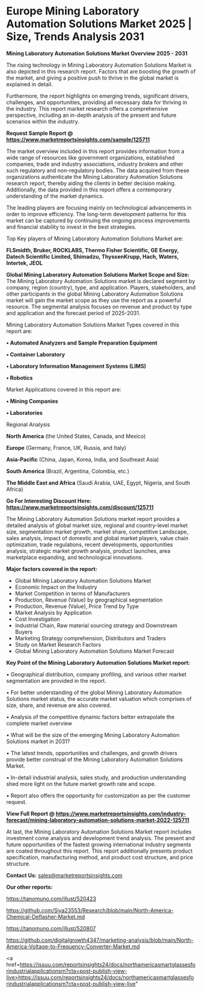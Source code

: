 # Europe Mining Laboratory Automation Solutions Market 2025 | Size, Trends Analysis 2031

<Strong> Mining Laboratory Automation Solutions Market Overview 2025 - 2031</strong>

The rising technology in Mining Laboratory Automation Solutions Market is also depicted in this research report. Factors that are boosting the growth of the market, and giving a positive push to thrive in the global market is explained in detail.

Furthermore, the report highlights on emerging trends, significant drivers, challenges, and opportunities, providing all necessary data for thriving in the industry. This report market research offers a comprehensive perspective, including an in-depth analysis of the present and future scenarios within the industry.

<strong>Request Sample Report @ <a href=https://www.marketreportsinsights.com/sample/125711>https://www.marketreportsinsights.com/sample/125711</a></strong>

The market overview included in this report provides information from a wide range of resources like government organizations, established companies, trade and industry associations, industry brokers and other such regulatory and non-regulatory bodies. The data acquired from these organizations authenticate the Mining Laboratory Automation Solutions research report, thereby aiding the clients in better decision making. Additionally, the data provided in this report offers a contemporary understanding of the market dynamics.

The leading players are focusing mainly on technological advancements in order to improve efficiency. The long-term development patterns for this market can be captured by continuing the ongoing process improvements and financial stability to invest in the best strategies.

Top Key players of Mining Laboratory Automation Solutions Market are:

<strong>FLSmidth, Bruker, ROCKLABS, Thermo Fisher Scientific, GE Energy, Datech Scientific Limited, Shimadzu, ThyssenKrupp, Hach, Waters, Intertek, JEOL</strong>

<strong><b>Global Mining Laboratory Automation Solutions Market Scope and Size:</b></strong>
The Mining Laboratory Automation Solutions market is declared segment by company, region (country), type, and application. Players, stakeholders, and other participants in the global Mining Laboratory Automation Solutions market will gain the market scope as they use the report as a powerful resource. The segmental analysis focuses on revenue and product by type and application and the forecast period of 2025-2031.

Mining Laboratory Automation Solutions Market Types covered in this report are:

<strong>• Automated Analyzers and Sample Preparation Equipment

• Container Laboratory

• Laboratory Information Management Systems (LIMS)

• Robotics</strong>

Market Applications covered in this report are:

<strong>• Mining Companies

• Laboratories</strong> 

Regional Analysis

<strong>North America</strong> (the United States, Canada, and Mexico)

<strong>Europe</strong> (Germany, France, UK, Russia, and Italy)

<strong>Asia-Pacific</strong> (China, Japan, Korea, India, and Southeast Asia)

<strong>South America</strong> (Brazil, Argentina, Colombia, etc.)

<strong>The Middle East and Africa</strong> (Saudi Arabia, UAE, Egypt, Nigeria, and South Africa)

<strong>Go For Interesting Discount Here: <a href=https://www.marketreportsinsights.com/discount/125711>https://www.marketreportsinsights.com/discount/125711</a></strong>

The Mining Laboratory Automation Solutions market report provides a detailed analysis of global market size, regional and country-level market size, segmentation market growth, market share, competitive Landscape, sales analysis, impact of domestic and global market players, value chain optimization, trade regulations, recent developments, opportunities analysis, strategic market growth analysis, product launches, area marketplace expanding, and technological innovations.

<strong><b>Major factors covered in the report:</b></strong>
<ul>
  <li>Global Mining Laboratory Automation Solutions Market </li>
  <li>Economic Impact on the Industry</li>
  <li>Market Competition in terms of Manufacturers</li>
  <li>Production, Revenue (Value) by geographical segmentation</li>
  <li>Production, Revenue (Value), Price Trend by Type</li>
  <li>Market Analysis by Application</li>
  <li>Cost Investigation</li>
  <li>Industrial Chain, Raw material sourcing strategy and Downstream Buyers</li>
  <li>Marketing Strategy comprehension, Distributors and Traders</li>
  <li>Study on Market Research Factors</li>
  <li>Global Mining Laboratory Automation Solutions Market Forecast</li>
</ul>

<strong><b>Key Point of the Mining Laboratory Automation Solutions Market report:</b></strong>

• Geographical distribution, company profiling, and various other market segmentation are provided in the report.

• For better understanding of the global Mining Laboratory Automation Solutions market status, the accurate market valuation which comprises of size, share, and revenue are also covered.

• Analysis of the competitive dynamic factors better extrapolate the complete market overview

• What will be the size of the emerging Mining Laboratory Automation Solutions market in 2031?

• The latest trends, opportunities and challenges, and growth drivers provide better construal of the Mining Laboratory Automation Solutions Market.

• In-detail industrial analysis, sales study, and production understanding shed more light on the future market growth rate and scope.

• Report also offers the opportunity for customization as per the customer request.

<strong><b>View Full Report @ <a href=https://www.marketreportsinsights.com/industry-forecast/mining-laboratory-automation-solutions-market-2022-125711>https://www.marketreportsinsights.com/industry-forecast/mining-laboratory-automation-solutions-market-2022-125711</a></b></strong>


At last, the Mining Laboratory Automation Solutions Market report includes investment come analysis and development trend analysis. The present and future opportunities of the fastest growing international industry segments are coated throughout this report. This report additionally presents product specification, manufacturing method, and product cost structure, and price structure.

<strong>Contact Us:</strong>
sales@marketreportsinsights.com

<strong>Our other reports:</strong>

<a href=https://tanomuno.com/illust/520423>https://tanomuno.com/illust/520423</a>

<a href=https://github.com/Siya23553/Research/blob/main/North-America-Chemical-Deflasher-Market.md>https://github.com/Siya23553/Research/blob/main/North-America-Chemical-Deflasher-Market.md</a>

<a href=https://tanomuno.com/illust/520807>https://tanomuno.com/illust/520807</a>

<a href=https://github.com/digitalgrowth4347/marketing-analysis/blob/main/North-America-Voltage-to-Frequency-Converter-Market.md>https://github.com/digitalgrowth4347/marketing-analysis/blob/main/North-America-Voltage-to-Frequency-Converter-Market.md</a>

<a href=https://issuu.com/reportsinsights24/docs/northamericasmartglassesforindustrialapplicationsm?cta=post-publish-view-live>https://issuu.com/reportsinsights24/docs/northamericasmartglassesforindustrialapplicationsm?cta=post-publish-view-live</a>"
